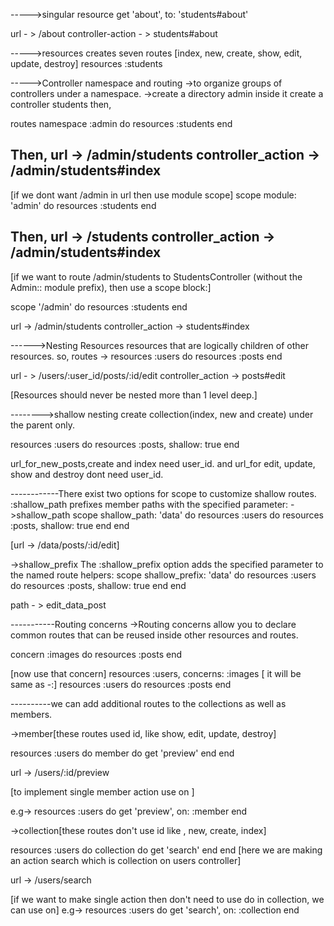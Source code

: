 

----->singular resource
get 'about', to: 'students#about'

url - > /about
controller-action - > students#about

----->resources creates seven routes
[index, new, create, show, edit, update, destroy]
resources :students


----->Controller namespace and routing
 ->to organize groups of controllers under a namespace. 
 ->create a directory admin inside it create a controller students then,

 routes
 namespace :admin do
   resources :students
 end

 Then,
 url -> /admin/students
 controller_action -> /admin/students#index
------------------------------------------
 [if we dont want /admin in url then use module scope]
  scope module: 'admin' do
    resources :students
  end

  Then,
 url -> /students
 controller_action -> /admin/students#index
------------------------------------------
[if we want to route /admin/students to StudentsController (without the Admin:: module prefix), then use a scope block:]

scope '/admin' do
  resources :students
end

url -> /admin/students
controller_action -> students#index

------>Nesting Resources
resources that are logically children of other resources.
so, routes ->
 resources :users do
    resources :posts
  end

url - > /users/:user_id/posts/:id/edit
controller_action -> posts#edit

[Resources should never be nested more than 1 level deep.]

-------->shallow nesting
create collection(index, new and create) under the parent only.

resources :users do
    resources :posts, shallow: true
  end

url_for_new_posts,create and index need user_id.
and
url_for edit, update, show and destroy dont need user_id.

------------There exist two options for scope to customize shallow routes. :shallow_path prefixes member paths with the specified parameter:
->shallow_path
scope shallow_path: 'data' do
     resources :users do
       resources :posts, shallow: true
     end
   end

   [url -> /data/posts/:id/edit]

->shallow_prefix
The :shallow_prefix option adds the specified parameter to the named route helpers:
scope shallow_prefix: 'data' do
    resources :users do
      resources :posts, shallow: true
    end
  end

  path - > edit_data_post


  -----------Routing concerns
  ->Routing concerns allow you to declare common routes that can be reused inside other resources and routes.

concern :images do
    resources :posts
  end

[now use that concern]
  resources :users, concerns: :images
  [ it will be same as -:]
  resources :users do
    resources :posts
  end    


----------we can add additional routes to the collections as well as members.

->member[these routes used id, like show, edit, update, destroy]

resources :users do
  member do
    get 'preview'
  end
end

url -> /users/:id/preview

[to implement single member action use on ]

e.g->
resources :users do
  get 'preview', on: :member
end



->collection[these routes don't use id like , new, create, index]

resources :users do
    collection do
      get 'search'
    end
  end
[here we are making an action search which is collection on users controller]

url ->  /users/search

[if we want to make single action then don't need to use do in collection, we can use on]
e.g->
resources :users do
get 'search', on: :collection
end





















